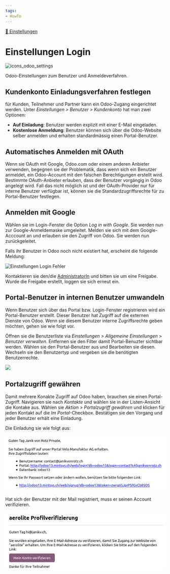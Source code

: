 ```yaml
---
tags:
- HowTo
---
```

[🔗 Einstellungen](Einstellungen.md)
# Einstellungen Login
![icons_odoo_settings](assets/icons_odoo_settings.png)

Odoo-Einstellungen zum Benutzer und Anmeldeverfahren.

## Kundenkonto Einladungsverfahren festlegen

für Kunden, Teilnehmer und Partner kann ein Odoo-Zugang eingerichtet werden. Unter *Einstellungen > Benutzer > Kundenkonto* hat man zwei Optionen:

* **Auf Einladung**: Benutzer werden explizit mit einer E-Mail eingeladen.
* **Kostenlose Anmeldung**: Benutzer können sich über die Odoo-Website selber anmelden und erhalten standardmässig einen Portal-Benutzer.

## Automatisches Anmelden mit OAuth

Wenn sie OAuth mit Google, Odoo.com oder einem anderen Anbieter verwenden, begegnen sie der Problematik, dass wenn sich ein Benutzer anmeldet, ein Odoo-Account mit den falschen Berechtigungen erstellt wird. Bestimmte OAuth-Anbieter erlauben, dass der Benutzer vorgängig in Odoo angelegt wird. Fall das nicht möglich ist und der OAuth-Provider nur für interne Benutzer verfügbar ist, können sie die Standardzugriffsrechte für zu Portal-Benutzer festlegen.

## Anmelden mit Google

Wählen sie im Login-Fenster die Option *Log in with Google*. Sie werden nun zur Google-Anmeldemaske umgeleitet. Melden sie sich mit dem Google-Acccount an und erlauben sie den Zugriff von Odoo. Sie werden nun zurückgeleitet.

Falls ihr Benutzer in Odoo noch nicht existiert hat, erscheint die folgende Meldung:

![Einstellungen Login Fehler](assets/Einstellungen%20Login%20Fehler.png)

Kontaktieren sie den/die [AdministratorIn](Rollen.md#Administrator%20In) und bitten sie um eine Freigabe. Wurde die Freigabe erstellt, loggen sie sich erneut ein.

## Portal-Benutzer in internen Benutzer umwandeln

Wenn Benutzer sich über das Portal bzw. Login-Fenster registrieren wird ein Portal-Benutzer erstellt. Dieser Benutzer hat Zugriff auf die externen Dienste von Odoo. Wenn sie diesem Benutzer interne Zugriffsrechte geben möchten, gehen sie wie folgt vor.

Öffnen sie die Benutzerliste via *Einstellungen > Allgemeine Einstellungen > Benutzer verwalten*. Entfernen sie den Filter damit Portal-Benuzter sichtbar werden. Wählen sie den Portal-Benutzer aus und Bearbeiten sie diesen. Wechseln sie den Benutzertyp und vergeben sie die benötigten Benutzerrechte.

![](assets/Einstellungen%20Login%20Benutzertyp.png)

## Portalzugriff gewähren

Damit mehrere Konakte Zugriff auf Odoo haben, brauchen sie einen Portal-Zugriff. Navigieren sie nach *Kontakte* und wählen sie in der Listen-Ansicht die Kontake aus. Wählen sie *Aktion > Portalzugriff gewähren* und klicken für jeden Kontakt auf die *Im Portal*-Checkbox. Bestätigen sie den Vorgang und jeder Benutzer erhält eine Einladung.

Die Einladung sie wie folgt aus:

![](assets/Einstellungen%20Login%20Portal-Zugriff%20erhalten.png)

Hat sich der Benutzer mit der Mail registriert, muss er seinen Account verifizieren.

![](assets/Einstellungen%20Login%20Profilverifizierung.png)